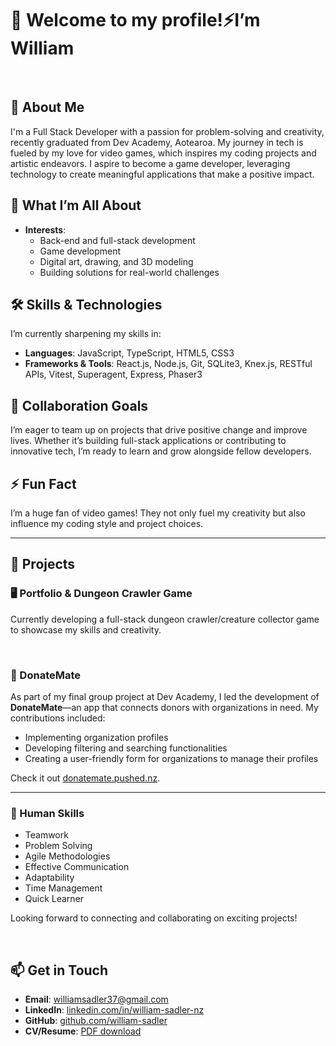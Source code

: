 # 👋 Welcome to my profile!⚡I’m William
&nbsp;  

## 🚀 About Me
I'm a Full Stack Developer with a passion for problem-solving and creativity, recently graduated from Dev Academy, Aotearoa. My journey in tech is fueled by my love for video games, which inspires my coding projects and artistic endeavors. I aspire to become a game developer, leveraging technology to create meaningful applications that make a positive impact.

## 🎯 What I’m All About
- **Interests**: 
  - Back-end and full-stack development
  - Game development
  - Digital art, drawing, and 3D modeling
  - Building solutions for real-world challenges

## 🛠 Skills & Technologies
I’m currently sharpening my skills in:
- **Languages**: JavaScript, TypeScript, HTML5, CSS3
- **Frameworks & Tools**: React.js, Node.js, Git, SQLite3, Knex.js, RESTful APIs, Vitest, Superagent, Express, Phaser3

## 🤝 Collaboration Goals
I’m eager to team up on projects that drive positive change and improve lives. Whether it’s building full-stack applications or contributing to innovative tech, I’m ready to learn and grow alongside fellow developers.

## ⚡ Fun Fact
I’m a huge fan of video games! They not only fuel my creativity but also influence my coding style and project choices.

---

## 🌟 Projects

### 🖥 Portfolio & Dungeon Crawler Game
Currently developing a full-stack dungeon crawler/creature collector game to showcase my skills and creativity.

&nbsp;  

### 💚 DonateMate
As part of my final group project at Dev Academy, I led the development of **DonateMate**—an app that connects donors with organizations in need. My contributions included:
- Implementing organization profiles
- Developing filtering and searching functionalities
- Creating a user-friendly form for organizations to manage their profiles

Check it out [donatemate.pushed.nz](https://donatemate.pushed.nz/).


---

### 🧠 Human Skills
- Teamwork
- Problem Solving
- Agile Methodologies
- Effective Communication
- Adaptability
- Time Management
- Quick Learner


Looking forward to connecting and collaborating on exciting projects!


&nbsp;  

## 📫 Get in Touch
- **Email**: [williamsadler37@gmail.com](mailto:williamsadler37@gmail.com)
- **LinkedIn**: [linkedin.com/in/william-sadler-nz](https://linkedin.com/in/william-sadler-nz)
- **GitHub**: [github.com/william-sadler](https://github.com/william-sadler)
- **CV/Resume**: [PDF download](https://raw.githubusercontent.com/william-sadler/william-sadler/refs/heads/main/WilliamSadlerCV-2024-Sep-Updated.pdf)
